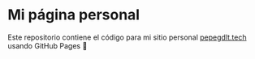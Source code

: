 # Mi página personal

Este repositorio contiene el código para mi sitio personal [pepegdlt.tech](https://pepegdlt.tech) usando GitHub Pages 🚀
